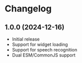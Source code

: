 # Changelog

## 1.0.0 (2024-12-16)
- Initial release
- Support for widget loading
- Support for speech recognition
- Dual ESM/CommonJS support
